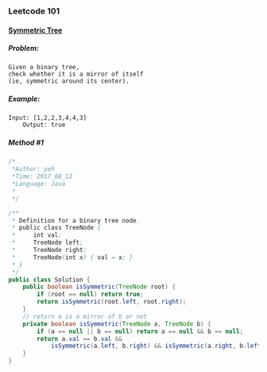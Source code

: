 

### Leetcode 101
#### [Symmetric Tree](https://leetcode.com/problems/symmetric-tree)

  

##### ***Problem:***

    Given a binary tree, 
    check whether it is a mirror of itself 
    (ie, symmetric around its center).


##### ***Example:***

    Input: [1,2,2,3,4,4,3]
        Output: true

##### *Method #1*
``` java
/*
 *Author: yeh
 *Time: 2017_08_12
 *Language: Java
 *
 */

/**
 * Definition for a binary tree node.
 * public class TreeNode {
 *     int val;
 *     TreeNode left;
 *     TreeNode right;
 *     TreeNode(int x) { val = x; }
 * }
 */
public class Solution {
    public boolean isSymmetric(TreeNode root) {
        if (root == null) return true;
        return isSymmetric(root.left, root.right);
    }
    // return a is a mirror of b or not
    private boolean isSymmetric(TreeNode a, TreeNode b) {
        if (a == null || b == null) return a == null && b == null;
        return a.val == b.val &&
            isSymmetric(a.left, b.right) && isSymmetric(a.right, b.left);
    }
}

```


